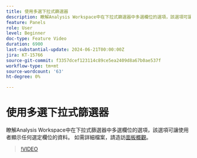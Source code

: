```yaml
---
title: 使用多選下拉式篩選器
description: 瞭解Analysis Workspace中在下拉式篩選器中多選欄位的選項，該選項可讓使用者顯示任何選定欄位的資料。
feature: Panels
role: User
level: Beginner
doc-type: Feature Video
duration: 6900
last-substantial-update: 2024-06-21T00:00:00Z
jira: KT-15766
source-git-commit: f3357dcef123114c89ce5ea2409d8a67b0ae537f
workflow-type: tm+mt
source-wordcount: '63'
ht-degree: 0%

---
```



# 使用多選下拉式篩選器

瞭解Analysis Workspace中在下拉式篩選器中多選欄位的選項，該選項可讓使用者顯示任何選定欄位的資料。 如需詳細檔案，請造訪[面板概觀](https://experienceleague.adobe.com/zh-hant/docs/analytics/analyze/analysis-workspace/panels/panels#static-drop-down-segments)。

>[!VIDEO](https://video.tv.adobe.com/v/3439948/?learn=on&captions=chi_hant)

